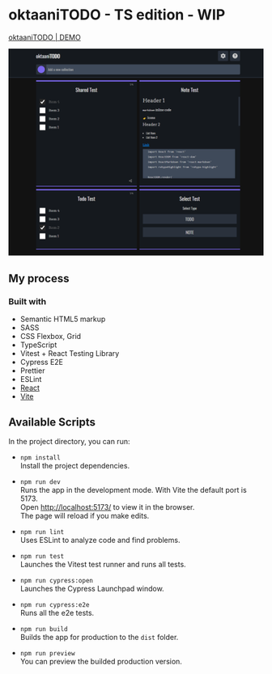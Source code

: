# oktaaniTODO - TS edition - WIP

[oktaaniTODO | DEMO](https://oktaani.com/todo/)

![Preview image](https://raw.githubusercontent.com/Epikle/oktaani-todo/main/oktaani-todo-preview.png)

## My process

### Built with

- Semantic HTML5 markup
- SASS
- CSS Flexbox, Grid
- TypeScript
- Vitest + React Testing Library
- Cypress E2E
- Prettier
- ESLint
- [React](https://reactjs.org/)
- [Vite](https://vitejs.dev/)

## Available Scripts

In the project directory, you can run:

- `npm install` <br /> Install the project dependencies.

- `npm run dev` <br /> Runs the app in the development mode. With Vite the default port is 5173.<br />
  Open [ http://localhost:5173/](http://localhost:5173/) to view it in the browser.<br />
  The page will reload if you make edits.

- `npm run lint` <br /> Uses ESLint to analyze code and find problems.

- `npm run test` <br /> Launches the Vitest test runner and runs all tests.

- `npm run cypress:open` <br /> Launches the Cypress Launchpad window.

- `npm run cypress:e2e` <br /> Runs all the e2e tests.

- `npm run build` <br /> Builds the app for production to the `dist` folder.

- `npm run preview` <br /> You can preview the builded production version.
